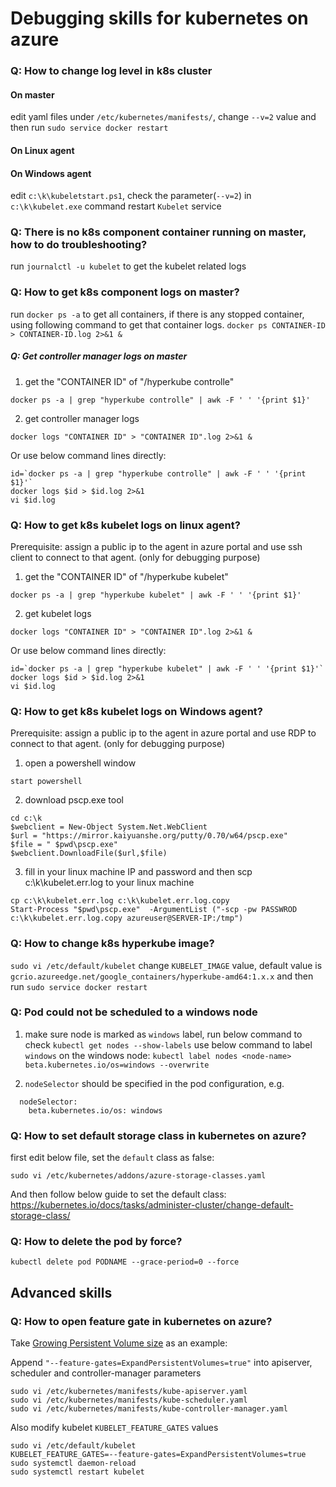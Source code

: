 # Debugging skills for kubernetes on azure
### Q: How to change log level in k8s cluster
#### On master
edit yaml files under `/etc/kubernetes/manifests/`, change `--v=2` value and then run `sudo service docker restart`
#### On Linux agent

#### On Windows agent
edit `c:\k\kubeletstart.ps1`, check the parameter(`--v=2`) in `c:\k\kubelet.exe` command
restart `Kubelet` service

### Q: There is no k8s component container running on master, how to do troubleshooting?
run `journalctl -u kubelet` to get the kubelet related logs

### Q: How to get k8s component logs on master?
run `docker ps -a` to get all containers, if there is any stopped container, using following command to get that container logs.
`docker ps CONTAINER-ID > CONTAINER-ID.log 2>&1 &`

##### Q: Get controller manager logs on master
1. get the "CONTAINER ID" of "/hyperkube controlle"
```
docker ps -a | grep "hyperkube controlle" | awk -F ' ' '{print $1}'
```
2. get controller manager logs
```
docker logs "CONTAINER ID" > "CONTAINER ID".log 2>&1 &
```
Or use below command lines directly:
```
id=`docker ps -a | grep "hyperkube controlle" | awk -F ' ' '{print $1}'`
docker logs $id > $id.log 2>&1
vi $id.log
```

### Q: How to get k8s kubelet logs on linux agent?
Prerequisite:
assign a public ip to the agent in azure portal and use ssh client to connect to that agent. (only for debugging purpose)
1. get the "CONTAINER ID" of "/hyperkube kubelet"
```
docker ps -a | grep "hyperkube kubelet" | awk -F ' ' '{print $1}'
```
2. get kubelet logs
```
docker logs "CONTAINER ID" > "CONTAINER ID".log 2>&1 &
```
Or use below command lines directly:
```
id=`docker ps -a | grep "hyperkube kubelet" | awk -F ' ' '{print $1}'`
docker logs $id > $id.log 2>&1
vi $id.log
```

### Q: How to get k8s kubelet logs on Windows agent?
Prerequisite:
assign a public ip to the agent in azure portal and use RDP to connect to that agent. (only for debugging purpose)

1. open a powershell window
```
start powershell
```
2. download pscp.exe tool
```
cd c:\k
$webclient = New-Object System.Net.WebClient
$url = "https://mirror.kaiyuanshe.org/putty/0.70/w64/pscp.exe"
$file = " $pwd\pscp.exe"
$webclient.DownloadFile($url,$file)
```
3. fill in your linux machine IP and password and then scp c:\k\kubelet.err.log to your linux machine
```
cp c:\k\kubelet.err.log c:\k\kubelet.err.log.copy
Start-Process "$pwd\pscp.exe"  -ArgumentList ("-scp -pw PASSWROD c:\k\kubelet.err.log.copy azureuser@SERVER-IP:/tmp")
```

### Q: How to change k8s hyperkube image?
`sudo vi /etc/default/kubelet`
change `KUBELET_IMAGE` value, default value is `gcrio.azureedge.net/google_containers/hyperkube-amd64:1.x.x`
and then run `sudo service docker restart`

### Q: Pod could not be scheduled to a windows node
1. make sure node is marked as `windows` label, run below command to check
`kubectl get nodes --show-labels`
use below command to label `windows` on the windows node:
```kubectl label nodes <node-name> beta.kubernetes.io/os=windows --overwrite```

2. `nodeSelector` should be specified in the pod configuration, e.g.
```
  nodeSelector:
    beta.kubernetes.io/os: windows
```

### Q: How to set default storage class in kubernetes on azure?
first edit below file, set the `default` class as false:
```
sudo vi /etc/kubernetes/addons/azure-storage-classes.yaml
```
And then follow below guide to set the default class:
https://kubernetes.io/docs/tasks/administer-cluster/change-default-storage-class/

### Q: How to delete the pod by force?
```kubectl delete pod PODNAME --grace-period=0 --force```

## Advanced skills
### Q: How to open feature gate in kubernetes on azure?
Take [Growing Persistent Volume size](https://github.com/kubernetes/community/blob/master/contributors/design-proposals/storage/grow-volume-size.md) as an example:

Append `"--feature-gates=ExpandPersistentVolumes=true"` into apiserver, scheduler and controller-manager parameters
```
sudo vi /etc/kubernetes/manifests/kube-apiserver.yaml
sudo vi /etc/kubernetes/manifests/kube-scheduler.yaml
sudo vi /etc/kubernetes/manifests/kube-controller-manager.yaml
```

Also modify kubelet `KUBELET_FEATURE_GATES` values
```
sudo vi /etc/default/kubelet
KUBELET_FEATURE_GATES=--feature-gates=ExpandPersistentVolumes=true
sudo systemctl daemon-reload
sudo systemctl restart kubelet
```

